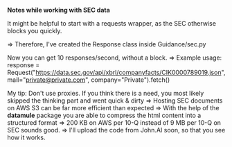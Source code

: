 **Notes while working with SEC data**

It might be helpful to start with a requests wrapper, as the SEC otherwise blocks you quickly.

=> Therefore, I've created the Response class inside Guidance/sec.py

Now you can get 10 responses/second, without a block.
=> Example usage: response = Request("https://data.sec.gov/api/xbrl/companyfacts/CIK0000789019.json", mail="private@private.com", company="Private").fetch()

My tip: Don't use proxies. If you think there is a need, you most likely skipped the thinking part and went quick & dirty
=> Hosting SEC documents on AWS S3 can be far more efficient than expected
=> With the help of the **datamule** package you are able to compress the html content into a structured format
=> 200 KB on AWS per 10-Q instead of 9 MB per 10-Q on SEC sounds good.
=> I'll upload the code from John.AI soon, so that you see how it works.
